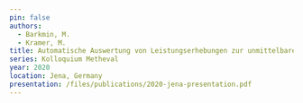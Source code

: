 ```yaml
---
pin: false
authors:
  - Barkmin, M.
  - Kramer, M.
title: Automatische Auswertung von Leistungserhebungen zur unmittelbaren Diagnostik im (Informatik-)Unterricht
series: Kolloquium Metheval
year: 2020
location: Jena, Germany
presentation: /files/publications/2020-jena-presentation.pdf
---
```

